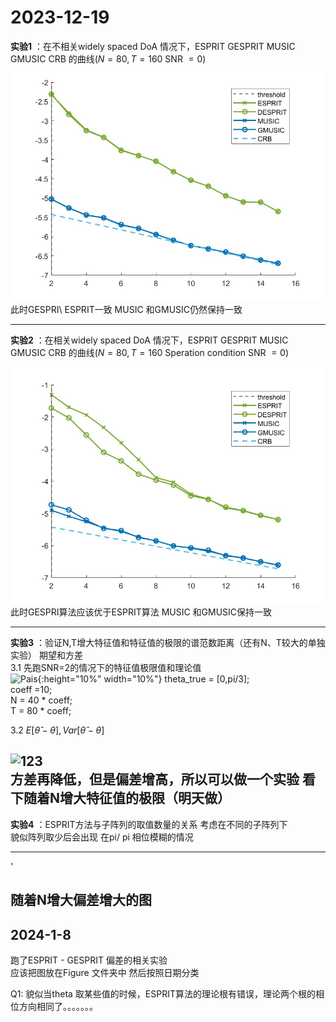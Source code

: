 
# 2023-12-19

**实验1** ：在不相关widely spaced DoA 情况下，ESPRIT GESPRIT MUSIC GMUSIC CRB 的曲线($N = 80,T =160$  SNR $=0$)
[![123](./Figure/1.jpg)  ](https://github.com/Yangwei1999/ESPRITCode/tree/DebugTest/Testcode/OOPCode/Figure/2.jpg)
此时GESPRI\ ESPRIT一致 MUSIC 和GMUSIC仍然保持一致

---

**实验2** ：在相关widely spaced DoA 情况下，ESPRIT GESPRIT MUSIC GMUSIC CRB 的曲线($N = 80,T =160$ Speration condition SNR $=0$)

![123](./Figure/2.jpg)  
此时GESPRI算法应该优于ESPRIT算法  MUSIC 和GMUSIC保持一致  

---

**实验3** ：验证N,T增大特征值和特征值的极限的谱范数距离（还有N、T较大的单独实验） 期望和方差  
3.1 先跑SNR=2的情况下的特征值极限值和理论值  
    ![Pais](./metting/3.1.png){:height="10%" width="10%"}
    theta_true = [0,pi/3];  
    coeff =10;  
    N = 40 * coeff;  
    T = 80 * coeff;  


3.2 $E[\hat{\theta} - \theta] , Var[\hat{\theta} - \theta]$

![123](./metting/3.2.png)  
方差再降低，但是偏差增高，所以可以做一个实验
看下随着N增大特征值的极限（明天做）
---
**实验4** ：ESPRIT方法与子阵列的取值数量的关系 考虑在不同的子阵列下  
貌似阵列取少后会出现 在pi/ pi 相位模糊的情况

---


<!-- **Quesitons**
* Q2 : 重根条件下无法算，但是结果表明没有问题，实际上可以忽略重根影响
* Q3 ：当不满足分离条件的时候，舍弃特征值还是不修复    
talk 2023-12-21；
1. 重根问题先不考虑
2. 不满足分离条件时候应该舍去特征值
--- -->

<!-- * 画不同$\Delta$估计器的方差 偏差
其实我们用的是TAM
尝试两种--
1. 一种是先验条件 1/ds < u < 1/ds   
2. 一种是尝试进行矫正
廖老师好，我查阅了一些资料，我发现最早的ESPRIT论文里面，也是仅考虑了阵列的偏移为ds=1（deleta），然后我找了下资料，一本书上，他是这么说的，当ds=1的时候，解是唯一的，当ds>1的时候，需要一个先验条件，就是入射角度需要在-pi/ds ~1pi/ds之间才是唯一的解，也就是随着ds增大，可获得角度的区间越小

然后我跑了两组实验，一组是两个角度，满足-pi/ds < theta_i< 1pi/ds,然后计算MSE,BIAS,var，发现确实随着ds的增大，Var MSE 是降低的，然后我看这本书也是这样

我跑了n=N/2的情况（单角度，因为多角度的话没办法区分哪个对应的真实角度是哪个），采用的是估计出来后根据2pi周期去找跟真实角度最接近的，发现他的MSE是最小的，我发现不管n怎么取，bias都是很小的（几乎无偏），然后随着n的增大，MSE和方差都减小。

我的感觉是，这个delta取1 的时候，是不需要先验条件或者预处理，可以直接用，delta>1的时候，是需要先验条件（-pi/ds < theta_i< pi/ds，或者真实角度的范围区间），这个先验条件导致随着delta的增大，估计器的方差降低 -->'


## 随着N增大偏差增大的图


## 2024-1-8 
跑了ESPRIT -  GESPRIT 偏差的相关实验   
应该把图放在Figure 文件夹中 然后按照日期分类

Q1: 貌似当theta 取某些值的时候，ESPRIT算法的理论根有错误，理论两个根的相位方向相同了。。。。。。。